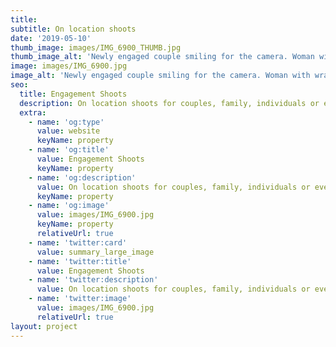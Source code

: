 ```yaml
---
title:  
subtitle: On location shoots 
date: '2019-05-10'
thumb_image: images/IMG_6900_THUMB.jpg
thumb_image_alt: 'Newly engaged couple smiling for the camera. Woman with wrapped arms around fiance.'
image: images/IMG_6900.jpg
image_alt: 'Newly engaged couple smiling for the camera. Woman with wrapped arms around fiance.'
seo:
  title: Engagement Shoots 
  description: On location shoots for couples, family, individuals or events 
  extra:
    - name: 'og:type'
      value: website
      keyName: property
    - name: 'og:title'
      value: Engagement Shoots 
      keyName: property
    - name: 'og:description'
      value: On location shoots for couples, family, individuals or events 
      keyName: property
    - name: 'og:image'
      value: images/IMG_6900.jpg
      keyName: property
      relativeUrl: true
    - name: 'twitter:card'
      value: summary_large_image
    - name: 'twitter:title'
      value: Engagement Shoots 
    - name: 'twitter:description'
      value: On location shoots for couples, family, individuals or events 
    - name: 'twitter:image'
      value: images/IMG_6900.jpg
      relativeUrl: true
layout: project
---
```


